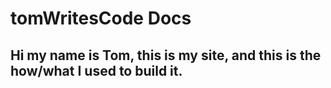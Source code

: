 # tomWritesCode Docs

## Hi my name is Tom, this is my site, and this is the how/what I used to build it. 
